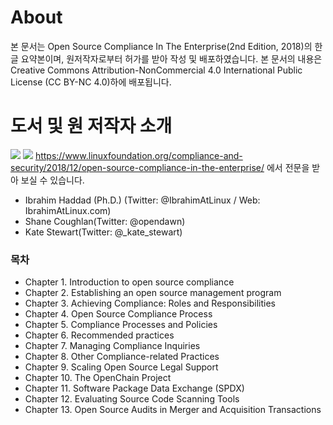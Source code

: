 # About
본 문서는 Open Source Compliance In The Enterprise(2nd Edition, 2018)의 한글 요약본이며, 원저작자로부터 허가를 받아 작성 및 배포하였습니다.
본 문서의 내용은 Creative Commons Attribution-NonCommercial 4.0 International Public License (CC BY-NC 4.0)하에 배포됩니다.

# 도서 및 원 저작자 소개
![](/osc-enterprise-ko/osc-enterprise-book1.png)
![](/osc-enterprise-ko/osc-enterprise-book2.png)
https://www.linuxfoundation.org/compliance-and-security/2018/12/open-source-compliance-in-the-enterprise/ 에서 전문을 받아 보실 수 있습니다.

-	Ibrahim Haddad (Ph.D.) (Twitter: @IbrahimAtLinux / Web: IbrahimAtLinux.com)
-	Shane Coughlan(Twitter: @opendawn)
- Kate Stewart(Twitter: @_kate_stewart)

### 목차

-	Chapter 1. Introduction to open source compliance
-	Chapter 2. Establishing an open source management program
-	Chapter 3. Achieving Compliance: Roles and Responsibilities
-	Chapter 4. Open Source Compliance Process
-	Chapter 5. Compliance Processes and Policies
-	Chapter 6. Recommended practices
-	Chapter 7. Managing Compliance Inquiries
-	Chapter 8. Other Compliance-related Practices
-	Chapter 9. Scaling Open Source Legal Support
-	Chapter 10. The OpenChain Project
-	Chapter 11. Software Package Data Exchange (SPDX)
-	Chapter 12. Evaluating Source Code Scanning Tools
-	Chapter 13. Open Source Audits in Merger and Acquisition Transactions
